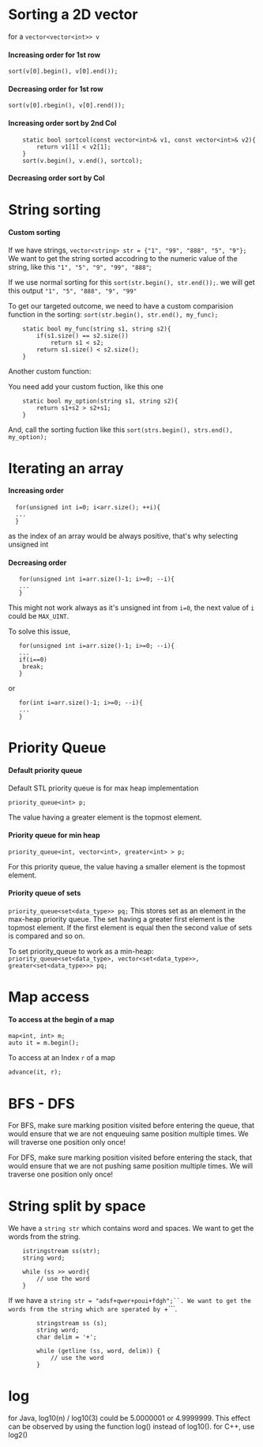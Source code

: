 # Sorting a 2D vector
for a `vector<vector<int>> v`

#### Increasing order for 1st row
```
sort(v[0].begin(), v[0].end());
```
#### Decreasing order for 1st row
```
sort(v[0].rbegin(), v[0].rend());
```
#### Increasing order sort by 2nd Col 
```
    static bool sortcol(const vector<int>& v1, const vector<int>& v2){
        return v1[1] < v2[1];
    }
    sort(v.begin(), v.end(), sortcol);
```
#### Decreasing order sort by Col

# String sorting

#### Custom sorting

If we have strings, ```vector<string> str = {"1", "99", "888", "5", "9"};``` We want to get the string sorted accodring to the numeric value of the string, like this ```"1", "5", "9", "99", "888"```;

If we use normal sorting for this ```sort(str.begin(), str.end());```. we will get this output ```"1", "5", "888", "9", "99" ```

To get our targeted outcome, we need to have a custom comparision function in the sorting: ```sort(str.begin(), str.end(), my_func);```

```
    static bool my_func(string s1, string s2){
        if(s1.size() == s2.size())
            return s1 < s2;
        return s1.size() < s2.size();
    }
```

Another custom function:

You need add your custom fuction, like this one
```
    static bool my_option(string s1, string s2){
        return s1+s2 > s2+s1;
    }
```
And, call the sorting fuction like this
```sort(strs.begin(), strs.end(), my_option);```

# Iterating an array

#### Increasing order
```
  for(unsigned int i=0; i<arr.size(); ++i){
  ...
  }
```

as the index of an array would be always positive, that's why selecting unsigned int


#### Decreasing order
```
   for(unsigned int i=arr.size()-1; i>=0; --i){
   ...
   }
```

This might not work always as it's unsigned int from `i=0`, the next value of `i` could be `MAX_UINT`.

To solve this issue,

```
   for(unsigned int i=arr.size()-1; i>=0; --i){
   ...
   if(i==0)
    break;
   }
```

or

```
   for(int i=arr.size()-1; i>=0; --i){
   ...
   }
```

# Priority Queue

#### Default priority queue
Default STL priority queue is for max heap implementation

```
priority_queue<int> p;
```
The value having a greater element is the topmost element.
 
 
#### Priority queue for min heap
```
priority_queue<int, vector<int>, greater<int> > p;
```
For this priority queue, the value having a smaller element is the topmost element.


#### Priority queue of sets

```priority_queue<set<data_type>> pq;```
This stores set as an element in the max-heap priority queue. 
The set having a greater first element is the topmost element. If the first element is equal then the second value of sets is compared and so on.

To set priority_queue to work as a min-heap:
```priority_queue<set<data_type>, vector<set<data_type>>, greater<set<data_type>>> pq;```



# Map access
#### To access at the begin of a map
```
map<int, int> m;
auto it = m.begin();
```
To access at an Index `r` of a map
```
advance(it, r);
```

# BFS - DFS
For BFS, make sure marking position visited before entering the queue, that would ensure that we are not enqueuing same position multiple times.
We will traverse one position only once!

For DFS, make sure marking position visited before entering the stack, that would ensure that we are not pushing same position multiple times.
We will traverse one position only once!


# String split by space

We have a ```string str``` which contains word and spaces. We want to get the words from the string.

```
    istringstream ss(str);
    string word;
    
    while (ss >> word){
        // use the word
    }
```

If we have a ```string str = "adsf+qwer+poui+fdgh";``. We want to get the words from the string which are sperated by ```+```.
```
        stringstream ss (s);
        string word;
        char delim = '+';
        
        while (getline (ss, word, delim)) {
            // use the word
        }
```

# log
for Java, log10(n) / log10(3) could be 5.0000001 or 4.9999999. This effect can be observed by using the function log() instead of log10().
for C++, use log2()

